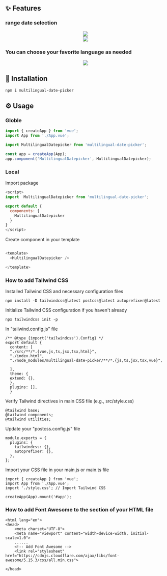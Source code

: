 ## ✨ Features
### range date selection 

<div align="center">
  <img src="https://github.com/LuCHEN33/multilingual-datepicker/assets/96775861/f19ddeba-a941-496d-bcec-130aa23c0277" />
</div>
<div align="center">
  <img src="https://github.com/LuCHEN33/multilingual-datepicker/assets/96775861/f5ef53ff-32b0-4747-97f1-7381870949de" />
</div>

### You can choose your favorite language as needed

<div align="center">
  <img src="https://github.com/LuCHEN33/multilingual-datepicker/assets/96775861/ecb4eaf0-002e-4f82-92d0-6b9f24de659f" />
</div>


## 🚀 Installation
```
npm i multilingual-date-picker
```

## ⚙️ Usage

### Globle
```javascript
import { createApp } from 'vue';
import App from './App.vue';

import MultilingualDatepicker from 'multilingual-date-picker';

const app = createApp(App);
app.component('MultilingualDatepicker', MultilingualDatepicker);
```

### Local
Import package
```javascript
<script>
import  MultilingualDatepicker from 'multilingual-date-picker';

export default {
  components: {
    MultilingualDatepicker
  }
}
</script>
```

Create component in your template
```javascript

<template>
  <MultilingualDatepicker />

</template>

```

### How to add Tailwind CSS 

Installed Tailwind CSS and necessary configuration files
```
npm install -D tailwindcss@latest postcss@latest autoprefixer@latest
```

Initialize Tailwind CSS configuration if you haven't already
```
npx tailwindcss init -p
```

In "tailwind.config.js" file

```
/** @type {import('tailwindcss').Config} */
export default {
  content: [
  "./src/**/*.{vue,js,ts,jsx,tsx,html}",
  "./index.html",
  "./node_modules/multilingual-date-picker/**/*.{js,ts,jsx,tsx,vue}",

  ],
  theme: {
  extend: {},
  },
  plugins: [],
  }

```

Verify Tailwind directives in main CSS file (e.g., src/style.css) 
```
@tailwind base;
@tailwind components;
@tailwind utilities;

```
Update your "postcss.config.js" file

```
module.exports = {
  plugins: {
    tailwindcss: {},
    autoprefixer: {},
  },
};

```

Import your CSS file in your main.js or main.ts file

```
import { createApp } from 'vue';
import App from './App.vue';
import './style.css'; // Import Tailwind CSS

createApp(App).mount('#app');

```

### How to add Font Awesome to the <head> section of your HTML file

```
<html lang="en">
<head>
    <meta charset="UTF-8">
    <meta name="viewport" content="width=device-width, initial-scale=1.0">
    ......
    <!-- Add Font Awesome -->
    <link rel="stylesheet" href="https://cdnjs.cloudflare.com/ajax/libs/font-awesome/5.15.3/css/all.min.css">

</head>

```

